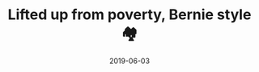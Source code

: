 ---
title: Lifted up from poverty, Bernie style 🏘️
cover: /images/lifted-up-from-poverty.jpg
date: 2019-06-03
tags: ["bernie", "democrats", "socialism"]
---